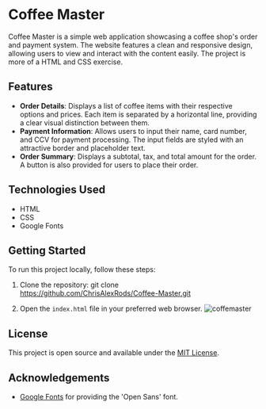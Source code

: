 # Coffee Master

Coffee Master is a simple web application showcasing a coffee shop's order and payment system. The website features a clean and responsive design, allowing users to view and interact with the content easily. The project is more of a HTML and CSS exercise.

## Features

- **Order Details**: Displays a list of coffee items with their respective options and prices. Each item is separated by a horizontal line, providing a clear visual distinction between them.
- **Payment Information**: Allows users to input their name, card number, and CCV for payment processing. The input fields are styled with an attractive border and placeholder text.
- **Order Summary**: Displays a subtotal, tax, and total amount for the order. A button is also provided for users to place their order.

## Technologies Used

- HTML
- CSS
- Google Fonts

## Getting Started

To run this project locally, follow these steps:

1. Clone the repository:
git clone https://github.com/ChrisAlexRods/Coffee-Master.git

2. Open the `index.html` file in your preferred web browser.
![coffemaster](https://user-images.githubusercontent.com/105233007/229932470-5bc9d2b0-2821-4797-b803-5026bfb9870a.PNG)


## License

This project is open source and available under the [MIT License](LICENSE).

## Acknowledgements

- [Google Fonts](https://fonts.google.com/) for providing the 'Open Sans' font.
